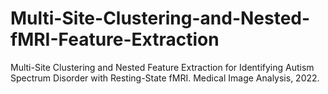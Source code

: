 # Multi-Site-Clustering-and-Nested-fMRI-Feature-Extraction
Multi-Site Clustering and Nested Feature Extraction for Identifying Autism Spectrum Disorder with Resting-State fMRI. Medical Image Analysis, 2022.
